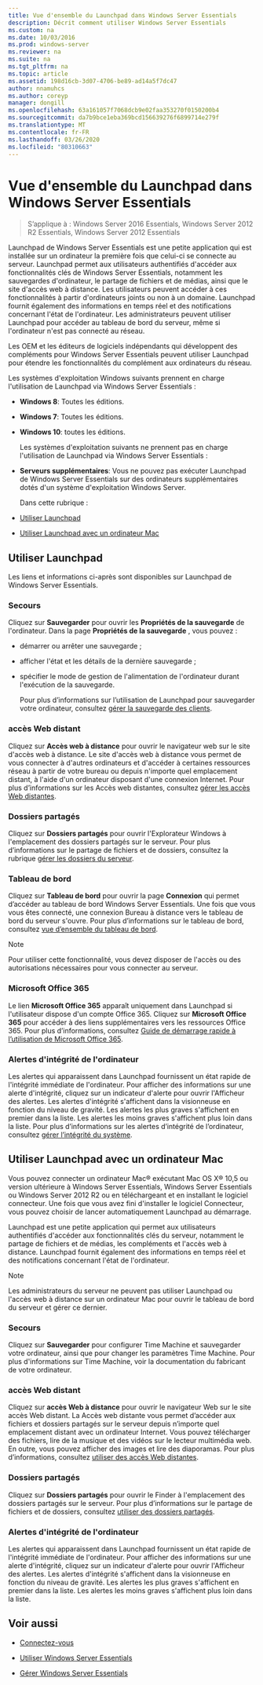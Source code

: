 ```yaml
---
title: Vue d'ensemble du Launchpad dans Windows Server Essentials
description: Décrit comment utiliser Windows Server Essentials
ms.custom: na
ms.date: 10/03/2016
ms.prod: windows-server
ms.reviewer: na
ms.suite: na
ms.tgt_pltfrm: na
ms.topic: article
ms.assetid: 198d16cb-3d07-4706-be89-ad14a5f7dc47
author: nnamuhcs
ms.author: coreyp
manager: dongill
ms.openlocfilehash: 63a161057f7068dcb9e02faa353270f0150200b4
ms.sourcegitcommit: da7b9bce1eba369bcd156639276f6899714e279f
ms.translationtype: MT
ms.contentlocale: fr-FR
ms.lasthandoff: 03/26/2020
ms.locfileid: "80310663"
---
```

# <a name="overview-of-the-launchpad-in-windows-server-essentials"></a>Vue d'ensemble du Launchpad dans Windows Server Essentials

>S’applique à : Windows Server 2016 Essentials, Windows Server 2012 R2 Essentials, Windows Server 2012 Essentials

Launchpad de Windows Server Essentials est une petite application qui est installée sur un ordinateur la première fois que celui-ci se connecte au serveur. Launchpad permet aux utilisateurs authentifiés d'accéder aux fonctionnalités clés de Windows Server Essentials, notamment les sauvegardes d'ordinateur, le partage de fichiers et de médias, ainsi que le site d'accès web à distance. Les utilisateurs peuvent accéder à ces fonctionnalités à partir d'ordinateurs joints ou non à un domaine. Launchpad fournit également des informations en temps réel et des notifications concernant l'état de l'ordinateur. Les administrateurs peuvent utiliser Launchpad pour accéder au tableau de bord du serveur, même si l'ordinateur n'est pas connecté au réseau.  
  
 Les OEM et les éditeurs de logiciels indépendants qui développent des compléments pour Windows Server Essentials peuvent utiliser Launchpad pour étendre les fonctionnalités du complément aux ordinateurs du réseau.  
  
 Les systèmes d'exploitation Windows suivants prennent en charge l'utilisation de Launchpad via Windows Server Essentials :  
  
- **Windows 8**: Toutes les éditions.  
  
- **Windows 7**: Toutes les éditions.  
- **Windows 10**: toutes les éditions. 
  
  Les systèmes d'exploitation suivants ne prennent pas en charge l'utilisation de Launchpad via Windows Server Essentials :  
  
- **Serveurs supplémentaires**: Vous ne pouvez pas exécuter Launchpad de Windows Server Essentials sur des ordinateurs supplémentaires dotés d'un système d'exploitation Windows Server.  
  
  Dans cette rubrique :  
  
- [Utiliser Launchpad](Overview-of-the-Launchpad-in-Windows-Server-Essentials.md#BKMK_Launchpad)  
  
- [Utiliser Launchpad avec un ordinateur Mac](Overview-of-the-Launchpad-in-Windows-Server-Essentials.md#BKMK_Mac)  
  
##  <a name="use-the-launchpad"></a><a name="BKMK_Launchpad"></a>Utiliser Launchpad  
 Les liens et informations ci-après sont disponibles sur Launchpad de Windows Server Essentials.  
  
### <a name="backup"></a>Secours  
 Cliquez sur **Sauvegarder** pour ouvrir les **Propriétés de la sauvegarde** de l'ordinateur. Dans la page **Propriétés de la sauvegarde** , vous pouvez :  
  
- démarrer ou arrêter une sauvegarde ;  
  
- afficher l'état et les détails de la dernière sauvegarde ;  
  
- spécifier le mode de gestion de l'alimentation de l'ordinateur durant l'exécution de la sauvegarde.  
  
  Pour plus d’informations sur l’utilisation de Launchpad pour sauvegarder votre ordinateur, consultez [gérer la sauvegarde des clients](Manage-Client-Computer-Backup-in-Windows-Server-Essentials.md).  
  
### <a name="remote-web-access"></a>accès Web distant  
 Cliquez sur **Accès web à distance** pour ouvrir le navigateur web sur le site d'accès web à distance. Le site d'accès web à distance vous permet de vous connecter à d'autres ordinateurs et d'accéder à certaines ressources réseau à partir de votre bureau ou depuis n'importe quel emplacement distant, à l'aide d'un ordinateur disposant d'une connexion Internet. Pour plus d’informations sur les Accès web distantes, consultez [gérer les accès Web distantes](Manage-Remote-Web-Access-in-Windows-Server-Essentials.md).  
  
### <a name="shared-folders"></a>Dossiers partagés  
 Cliquez sur **Dossiers partagés** pour ouvrir l'Explorateur Windows à l'emplacement des dossiers partagés sur le serveur. Pour plus d’informations sur le partage de fichiers et de dossiers, consultez la rubrique [gérer les dossiers du serveur](Manage-Server-Folders-in-Windows-Server-Essentials.md).  
  
### <a name="dashboard"></a>Tableau de bord  
 Cliquez sur  **Tableau de bord** pour ouvrir la page **Connexion** qui permet d’accéder au tableau de bord Windows Server Essentials. Une fois que vous vous êtes connecté, une connexion Bureau à distance vers le tableau de bord du serveur s'ouvre. Pour plus d’informations sur le tableau de bord, consultez [vue d’ensemble du tableau de bord](Overview-of-the-Dashboard-in-Windows-Server-Essentials.md).  
  
> [!NOTE]
>  Pour utiliser cette fonctionnalité, vous devez disposer de l'accès ou des autorisations nécessaires pour vous connecter au serveur.  
  
### <a name="microsoft-office-365"></a>Microsoft Office 365  
 Le lien **Microsoft Office 365** apparaît uniquement dans Launchpad si l'utilisateur dispose d'un compte Office 365. Cliquez sur  **Microsoft Office 365** pour accéder à des liens supplémentaires vers les ressources Office 365. Pour plus d’informations, consultez [Guide de démarrage rapide à l’utilisation de Microsoft Office 365](../use/Quick-Start-Guide-to-Using-Microsoft-Office-365-with-Windows-Server-Essentials.md).  
  
### <a name="computer-health-alerts"></a>Alertes d'intégrité de l'ordinateur  
 Les alertes qui apparaissent dans Launchpad fournissent un état rapide de l'intégrité immédiate de l'ordinateur. Pour afficher des informations sur une alerte d'intégrité, cliquez sur un indicateur d'alerte pour ouvrir l'Afficheur des alertes. Les alertes d'intégrité s'affichent dans la visionneuse en fonction du niveau de gravité. Les alertes les plus graves s'affichent en premier dans la liste. Les alertes les moins graves s'affichent plus loin dans la liste. Pour plus d’informations sur les alertes d’intégrité de l’ordinateur, consultez [gérer l’intégrité du système](Manage-System-Health-in-Windows-Server-Essentials.md).  
  
##  <a name="use-the-launchpad-with-a-mac-computer"></a><a name="BKMK_Mac"></a>Utiliser Launchpad avec un ordinateur Mac  
 Vous pouvez connecter un ordinateur Mac® exécutant Mac OS X® 10,5 ou version ultérieure à Windows Server Essentials, Windows Server Essentials ou Windows Server 2012 R2 ou en téléchargeant et en installant le logiciel connecteur. Une fois que vous avez fini d'installer le logiciel Connecteur, vous pouvez choisir de lancer automatiquement Launchpad au démarrage.  
  
 Launchpad est une petite application qui permet aux utilisateurs authentifiés d'accéder aux fonctionnalités clés du serveur, notamment le partage de fichiers et de médias, les compléments et l'accès web à distance. Launchpad fournit également des informations en temps réel et des notifications concernant l'état de l'ordinateur.  
  
> [!NOTE]
>  Les administrateurs du serveur ne peuvent pas utiliser Launchpad ou l'accès web à distance sur un ordinateur Mac pour ouvrir le tableau de bord du serveur et gérer ce dernier.  
  
### <a name="backup"></a>Secours  
 Cliquez sur **Sauvegarder** pour configurer Time Machine et sauvegarder votre ordinateur, ainsi que pour changer les paramètres Time Machine. Pour plus d'informations sur Time Machine, voir la documentation du fabricant de votre ordinateur.  
  
### <a name="remote-web-access"></a>accès Web distant  
 Cliquez sur **accès Web à distance** pour ouvrir le navigateur Web sur le site accès Web distant. La Accès web distante vous permet d’accéder aux fichiers et dossiers partagés sur le serveur depuis n’importe quel emplacement distant avec un ordinateur Internet. Vous pouvez télécharger des fichiers, lire de la musique et des vidéos sur le lecteur multimédia web. En outre, vous pouvez afficher des images et lire des diaporamas. Pour plus d’informations, consultez [utiliser des accès Web distantes](../use/Use-Remote-Web-Access-in-Windows-Server-Essentials.md).  
  
### <a name="shared-folders"></a>Dossiers partagés  
 Cliquez sur **Dossiers partagés** pour ouvrir le Finder à l'emplacement des dossiers partagés sur le serveur. Pour plus d’informations sur le partage de fichiers et de dossiers, consultez [utiliser des dossiers partagés](../use/Use-Shared-Folders-in-Windows-Server-Essentials.md).  
  
### <a name="computer-health-alerts"></a>Alertes d'intégrité de l'ordinateur  
 Les alertes qui apparaissent dans Launchpad fournissent un état rapide de l'intégrité immédiate de l'ordinateur. Pour afficher des informations sur une alerte d'intégrité, cliquez sur un indicateur d'alerte pour ouvrir l'Afficheur des alertes. Les alertes d'intégrité s'affichent dans la visionneuse en fonction du niveau de gravité. Les alertes les plus graves s'affichent en premier dans la liste. Les alertes les moins graves s'affichent plus loin dans la liste.  
  
## <a name="see-also"></a>Voir aussi  
  
-   [Connectez-vous](../use/Get-Connected-in-Windows-Server-Essentials.md)  
  
-   [Utiliser Windows Server Essentials](../use/Use-Windows-Server-Essentials.md)  
  
-   [Gérer Windows Server Essentials](Manage-Windows-Server-Essentials.md)

